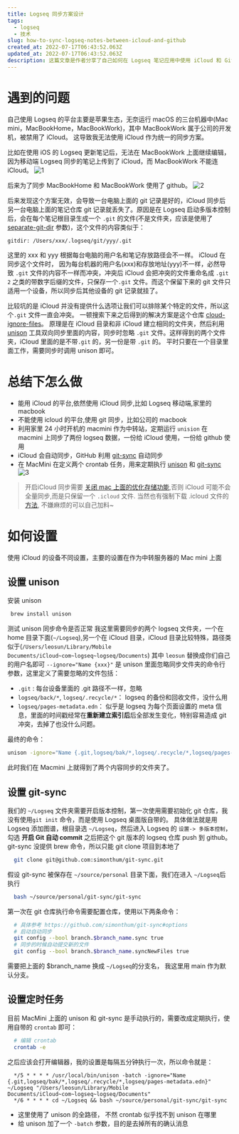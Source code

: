 ```yaml
---
title: Logseq 同步方案设计
tags:
  - logseq
  - 技术
slug: how-to-sync-logseq-notes-between-icloud-and-github
created_at: 2022-07-17T06:43:52.063Z
updated_at: 2022-07-17T06:43:52.063Z
description: 这篇文章是作者分享了自己如何在 Logseq 笔记应用中使用 iCloud 和 GitHub 进行同步的方案。作者首先介绍了自己在使用 Logseq 时遇到的问题，即无法在公司的开发机上使用 iCloud 进行同步。为了解决这个问题，作者使用了 GitHub 进行同步，但是发现这个方案会导致 git 记录冲突。作者介绍了自己如何使用 unison 工具进行双向同步，以及如何使用 cloud-ignore-files 仓库来忽略同步时的冲突。作者还分享了自己如何在 Mac mini 上设置定时任务来自动同步数据，并提供了详细的设置步骤。总体来说，这篇文章是一篇技术性的文章，适合对 Logseq 和同步方案感兴趣的读者阅读。
---
```


# 遇到的问题

自己使用 Logseq 的平台主要是苹果生态，无奈运行 macOS 的三台机器中(Mac mini，MacBookHome，MacBookWork)，其中 MacBookWork 属于公司的开发机，被禁用了 iCloud。 这导致我无法使用 iCloud 作为统一的同步方案。

比如在使用 iOS 的 Logseq 更新笔记后，无法在 MacBookWork 上面继续编辑，因为移动端 Logseq 同步的笔记上传到了 iCloud，而 MacBookWork 不能连 iCloud。
![1](./1.svg)

后来为了同步 MacBookHome 和 MacBookWork 使用了 github。
![2](./2.svg)

后来发现这个方案无效，会导致一台电脑上面的 git 记录是好的，iCloud 同步后另一台电脑上面的笔记仓库 git 记录就丢失了。原因是在 Logseq 启动多版本控制后，会在每个笔记根目录生成一个 `.git` 的文件(不是文件夹，应该是使用了[separate-git-dir](https://git-scm.com/docs/git-init#Documentation/git-init.txt---separate-git-dirltgit-dirgt) 参数)，这个文件的内容类似于：

```
gitdir: /Users/xxx/.logseq/git/yyy/.git
```

这里的 xxx 和 yyy 根据每台电脑的用户名和笔记存放路径会不一样。 iCloud 在同步这个文件时， 因为每台机器的用户名(xxx)和存放地址(yyy)不一样，必然导致 `.git` 文件的内容不一样而冲突，冲突后 iCloud 会把冲突的文件重命名成 `.git 2` 之类的带数字后缀的文件，只保存一个`.git` 文件。而这个保留下来的 git 文件只适用一个设备，所以同步后其他设备的 git 记录就挂了。

比较坑的是 iCloud 并没有提供什么选项让我们可以排除某个特定的文件，所以这个`.git` 文件一直会冲突。 一顿搜索下来之后得到的解决方案是这个仓库 [cloud-ignore-files](https://github.com/markogresak/cloud-ignore-files)。 原理是在 iCloud 目录和非 iCloud 建立相同的文件夹，然后利用 [unison](https://www.cis.upenn.edu/~bcpierce/unison/index.html) 工具双向同步里面的内容，同步时忽略 `.git` 文件。这样得到的两个文件夹，iCloud 里面的是不带`.git` 的，另一份是带 `.git` 的。 平时只要在一个目录里面工作，需要同步时调用 unison 即可。

# 总结下怎么做

- 能用 iCloud 的平台,依然使用 iCloud 同步,比如 Logseq 移动端,家里的 macbook
- 不能使用 icloud 的平台,使用 git 同步，比如公司的 macbook
- 利用家里 24 小时开机的 macmini 作为中转站，定期运行 `unision` 在 macmini 上同步了两份 logseq 数据，一份给 iCloud 使用，一份给 github 使用
- iCloud 会自动同步，GitHub 利用 [git-sync](https://github.com/simonthum/git-sync) 自动同步
- 在 MacMini 在定义两个 crontab 任务，用来定期执行 [unison](https://www.cis.upenn.edu/~bcpierce/unison/index.html) 和 [git-sync](https://github.com/simonthum/git-sync)
  ![3](./3.svg)

> 开启iCloud 同步需要 [关闭 mac 上面的优化存储功能](https://support.apple.com/zh-cn/guide/mac-help/sysp4ee93ca4/mac),否则 iCloud 可能不会全量同步,而是只保留一个 `.icloud` 文件. 当然也有强制下载 .icloud 文件的[方法](https://apple.stackexchange.com/questions/328329/is-there-a-way-via-the-command-line-to-cause-icloud-files-to-download), 不嫌麻烦的可以自己加料~

# 如何设置

使用 iCloud 的设备不同设置，主要的设置在作为中转服务器的 Mac mini 上面

## 设置 unison

安装 unison

```bash
 brew install unison
```

测试 unison 同步命令是否正常
我这里需要同步的两个 logseq 文件夹，一个在 home 目录下面(`~/Logseq`),另一个在 iCloud 目录，iCloud 目录比较特殊，路径类似于(`/Users/leosun/Library/Mobile Documents/iCloud~com~logseq~logseq/Documents`) 其中 `leosun` 替换成你们自己的用户名即可
`--ignore="Name {xxx}"` 是 unison 里面忽略同步文件夹的命令行参数，这里定义了需要忽略的文件包括：

- `.git` : 每台设备里面的 .git 路径不一样，忽略
- `logseq/back/*`, `logseq/.recycle/*`： logseq 的备份和回收文件，没什么用
- `logseq/pages-metadata.edn`： 似乎是 logseq 为每个页面设置的 meta 信息，里面的时间戳经常在**重新建立索引后**后全部发生变化，特别容易造成 git 冲突，去掉了也没什么问题。

最终的命令：

```bash
unison -ignore="Name {.git,logseq/bak/*,logseq/.recycle/*,logseq/pages-metadata.edn}" ~/Logseq "/Users/leosun/Library/Mobile Documents/iCloud~com~logseq~logseq/Documents"
```

此时我们在 Macmini 上就得到了两个内容同步的文件夹了。

## 设置 git-sync

我们的 `~/Logseq` 文件夹需要开启版本控制，第一次使用需要初始化 git 仓库，我没有使用`git init` 命令，而是使用 Logseq 桌面版自带的。 具体做法就是用 Logseq 添加图谱，根目录选 `~/Logseq`，然后进入 Logseq 的 `设置-> 多版本控制`，勾选 **开启 Git 自动 commit**
之后把这个 git 版本的 logseq 仓库 push 到 github。
git-sync 没提供 brew 命令，所以只能 git clone 项目到本地了

```bash
  git clone git@github.com:simonthum/git-sync.git
```

假设 git-sync 被保存在 `~/source/personal` 目录下面，我们在进入 `~/Logseq`后执行

```bash
  bash ~/source/personal/git-sync/git-sync
```

第一次在 git 仓库执行命令需要配置仓库，使用以下两条命令：

```bash
  # 具体参考 https://github.com/simonthum/git-sync#options
  # 启动自动同步
  git config --bool branch.$branch_name.sync true
  # 同步的时候自动提交新的文件
  git config --bool branch.$branch_name.syncNewFiles true
```

需要把上面的 $branch_name 换成 `~/Logseq`的分支名， 我这里用 main 作为默认分支。

## 设置定时任务

目前 MacMini 上面的 unison 和 git-sync 是手动执行的，需要改成定期执行，使用自带的 `crontab` 即可：

```bash
  # 编辑 crontab
  crontab -e
```

之后应该会打开编辑器，我的设置是每隔五分钟执行一次，所以命令就是：

```text
  */5 * * * * /usr/local/bin/unison -batch -ignore="Name {.git,logseq/bak/*,logseq/.recycle/*,logseq/pages-metadata.edn}" ~/Logseq "/Users/leosun/Library/Mobile Documents/iCloud~com~logseq~logseq/Documents"
  */6 * * * * cd ~/Logseq && bash ~/source/personal/git-sync/git-sync
```

- 这里使用了 unison 的全路径， 不然 crontab 似乎找不到 unison 在哪里
- 给 unison 加了一个 `-batch` 参数，目的是去掉所有的确认消息
